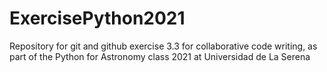 # ExercisePython2021

Repository for git and github exercise 3.3 for collaborative code writing, as part of the Python for Astronomy class 2021 at Universidad de La Serena
